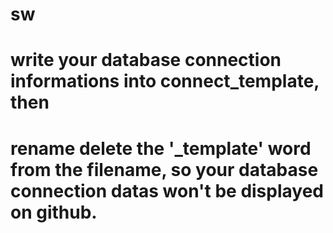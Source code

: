 # sw
# write your database connection informations into connect_template, then
# rename delete the '_template' word from the filename, so your database connection datas won't be displayed on github.
